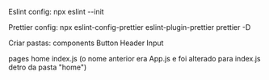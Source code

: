Eslint config:
npx eslint --init 

Prettier config:
npx eslint-config-prettier eslint-plugin-prettier prettier -D

Criar pastas: 
components
    Button
    Header
    Input

pages
    home
    index.js (o nome anterior era App.js e foi alterado para index.js detro da pasta "home")
